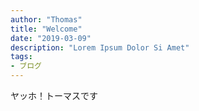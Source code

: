 ```yaml
---
author: "Thomas"
title: "Welcome"
date: "2019-03-09"
description: "Lorem Ipsum Dolor Si Amet"
tags:
- ブログ
---
```

ヤッホ！トーマスです